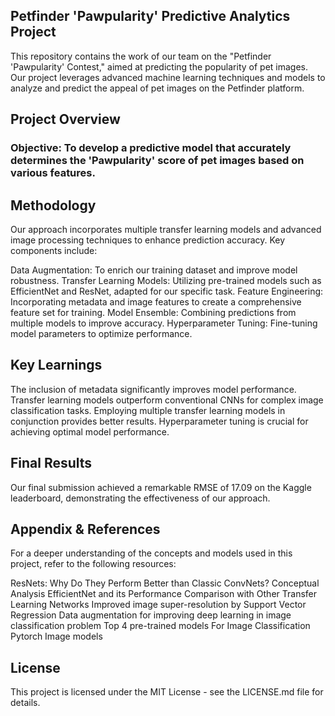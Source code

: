 ## Petfinder 'Pawpularity' Predictive Analytics Project
This repository contains the work of our team on the "Petfinder 'Pawpularity' Contest," aimed at predicting the popularity of pet images. Our project leverages advanced machine learning techniques and models to analyze and predict the appeal of pet images on the Petfinder platform.

## Project Overview
### Objective: To develop a predictive model that accurately determines the 'Pawpularity' score of pet images based on various features.

## Methodology
Our approach incorporates multiple transfer learning models and advanced image processing techniques to enhance prediction accuracy. Key components include:

Data Augmentation: To enrich our training dataset and improve model robustness.
Transfer Learning Models: Utilizing pre-trained models such as EfficientNet and ResNet, adapted for our specific task.
Feature Engineering: Incorporating metadata and image features to create a comprehensive feature set for training.
Model Ensemble: Combining predictions from multiple models to improve accuracy.
Hyperparameter Tuning: Fine-tuning model parameters to optimize performance.

## Key Learnings
The inclusion of metadata significantly improves model performance.
Transfer learning models outperform conventional CNNs for complex image classification tasks.
Employing multiple transfer learning models in conjunction provides better results.
Hyperparameter tuning is crucial for achieving optimal model performance.

## Final Results
Our final submission achieved a remarkable RMSE of 17.09 on the Kaggle leaderboard, demonstrating the effectiveness of our approach.

## Appendix & References
For a deeper understanding of the concepts and models used in this project, refer to the following resources:

ResNets: Why Do They Perform Better than Classic ConvNets? Conceptual Analysis
EfficientNet and its Performance Comparison with Other Transfer Learning Networks
Improved image super-resolution by Support Vector Regression
Data augmentation for improving deep learning in image classification problem
Top 4 pre-trained models For Image Classification
Pytorch Image models

## License
This project is licensed under the MIT License - see the LICENSE.md file for details.
